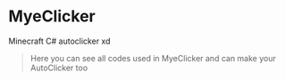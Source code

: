 # MyeClicker
Minecraft C# autoclicker xd

> Here you can see all codes used in MyeClicker and can make your AutoClicker too
